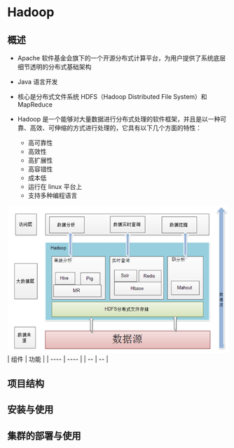 # Hadoop

## 概述

- Apache 软件基金会旗下的一个开源分布式计算平台，为用户提供了系统底层细节透明的分布式基础架构

- Java 语言开发

- 核心是分布式文件系统 HDFS（Hadoop Distributed File System）和 MapReduce

- Hadoop 是一个能够对大量数据进行分布式处理的软件框架，并且是以一种可靠、高效、可伸缩的方式进行处理的，它具有以下几个方面的特性：
  - 高可靠性
  - 高效性
  - 高扩展性
  - 高容错性
  - 成本低
  - 运行在 linux 平台上
  - 支持多种编程语言

![Hadoop应用架构](./image/Hadoop应用架构.png)
| 组件 | 功能 |
| ---- | ---- |
| --   | --   |

## 项目结构

## 安装与使用

## 集群的部署与使用

